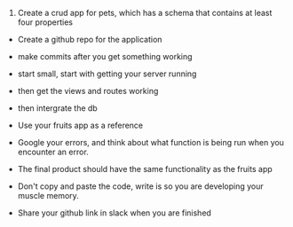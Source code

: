 1.  Create a crud app for pets, which has a schema that contains at least four properties

-  Create a github repo for the application
-  make commits after you get something working 
-  start small, start with getting your server running
-  then get the views and routes working
-  then intergrate the db

- Use your fruits app as a reference
- Google your errors, and think about what function is being run when you encounter an error. 

- The final product should have the same functionality as the fruits app
- Don't copy and paste the code, write is so you are developing your muscle memory.

- Share your github link in slack when you are finished
